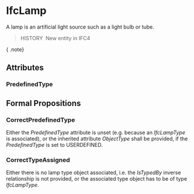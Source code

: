 # IfcLamp

A lamp is an artificial light source such as a light bulb or tube.

> HISTORY&nbsp; New entity in IFC4

{ .note}
>

## Attributes

### PredefinedType


## Formal Propositions

### CorrectPredefinedType
Either the _PredefinedType_ attribute is unset (e.g. because an _IfcLampType_ is associated), or the inherited attribute _ObjectType_ shall be provided, if the _PredefinedType_ is set to USERDEFINED.

### CorrectTypeAssigned
Either there is no lamp type object associated, i.e. the _IsTypedBy_ inverse relationship is not provided, or the associated type object has to be of type _IfcLampType_.

